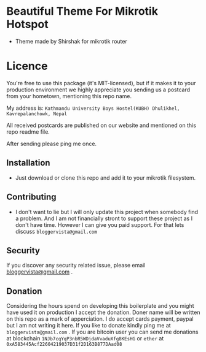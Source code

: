 # Beautiful Theme For Mikrotik Hotspot
* Theme made by Shirshak for mikrotik router

# Licence
You're free to use this package (it's MIT-licensed), but if it makes it to your production environment we highly appreciate you sending us a postcard from your hometown, mentioning this repo name.

My address is: `Kathmandu University Boys Hostel(KUBH) Dhulikhel, Kavrepalanchowk, Nepal`

All received postcards are published on our website and mentioned on this repo readme file.

After sending please ping me once.

## Installation
* Just download or clone this repo and add it to your mikrotik filesystem.

## Contributing
* I don't want to lie but I will only update this project when somebody find a problem. And I am not financially stront to support these project as I don't have time. However I can give you paid support. For that lets discuss `bloggervista@gmail.com`

## Security
If you discover any security related issue, please email bloggervista@gmail.com .

## Donation
Considering the hours spend on developing this boilerplate and you might have used it on production I accept the donation. Doner name will be written on this repo as a mark of apperciation. I do accept cards payment, paypal but I am not writing it here. If you like to donate kindly ping me at `bloggervista@gmail.com` . 
If you are bitcoin user you can send me donations at blockchain `1NJb7cqYqP3nbR5WDjdaVvaduXfg8KEsHG` or `ether` at `0xA583445Acf22604219037D31f2D163B877DAad08`